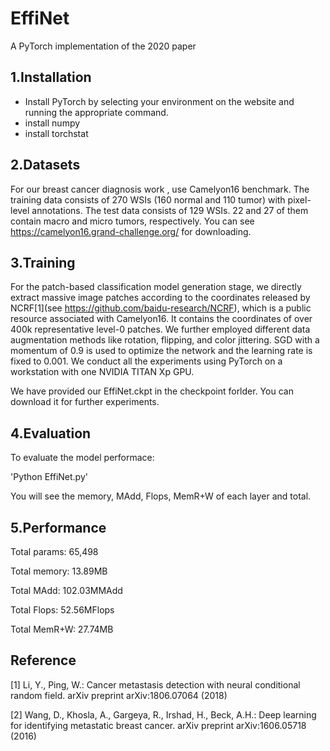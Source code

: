 # EffiNet

A PyTorch implementation of the 2020 paper

## 1.Installation
-	Install PyTorch by selecting your environment on the website and running the appropriate command.
-	install numpy 
-	install torchstat 

## 2.Datasets
For our breast cancer diagnosis work , use Camelyon16 benchmark. The training data consists of 270 WSIs (160 normal and 110 tumor) with pixel-level annotations. The test data consists of 129 WSIs. 22 and 27 of them contain macro and micro tumors, respectively. 
You can see https://camelyon16.grand-challenge.org/ for downloading.

## 3.Training 
For the patch-based classification model generation stage, we directly extract massive image patches according to the coordinates released by NCRF[1](see https://github.com/baidu-research/NCRF), which is a public resource associated with Camelyon16. It contains the coordinates of over 400k representative level-0 patches. We further employed different data augmentation methods like rotation, flipping, and color jittering. SGD with a momentum of 0.9 is used to optimize the network and the learning rate is fixed to 0.001. We conduct all the experiments using PyTorch on a workstation with one NVIDIA TITAN Xp GPU.

We have provided our EffiNet.ckpt in the checkpoint forlder. 
You can download it for further experiments.

## 4.Evaluation
To evaluate the model performace:

'Python EffiNet.py'

You will see the memory, MAdd, Flops, MemR+W of each layer and total.

## 5.Performance
Total params: 65,498

Total memory: 13.89MB

Total MAdd: 102.03MMAdd

Total Flops: 52.56MFlops

Total MemR+W: 27.74MB

## Reference
[1] Li, Y., Ping, W.: Cancer metastasis detection with neural conditional random field.
arXiv preprint arXiv:1806.07064 (2018)

[2] Wang, D., Khosla, A., Gargeya, R., Irshad, H., Beck, A.H.: Deep learning for
identifying metastatic breast cancer. arXiv preprint arXiv:1606.05718 (2016)

